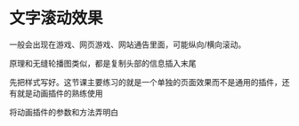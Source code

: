 # 文字滚动效果

一般会出现在游戏、网页游戏、网站通告里面，可能纵向/横向滚动。

原理和无缝轮播图类似，都是复制头部的信息插入末尾

先把样式写好。这节课主要练习的就是一个单独的页面效果而不是通用的插件，还有就是动画插件的熟练使用

将动画插件的参数和方法弄明白